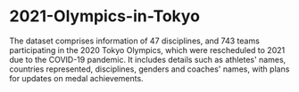 # 2021-Olympics-in-Tokyo
The dataset comprises information of 47 disciplines, and 743 teams participating in the 2020 Tokyo Olympics, which were rescheduled to 2021 due to the COVID-19 pandemic. It includes details such as athletes' names, countries represented, disciplines, genders and coaches' names, with plans for updates on medal achievements.
